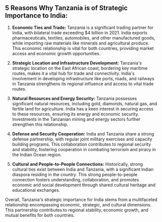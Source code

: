 ## 5 Reasons Why Tanzania is of Strategic Importance to India:

1. **Economic Ties and Trade:** Tanzania is a significant trading partner for India, with bilateral trade exceeding $4 billion in 2021. India exports pharmaceuticals, textiles, automobiles, and other manufactured goods, while importing raw materials like minerals and agricultural produce. This economic relationship is vital for both countries, providing market access and economic growth opportunities.

2. **Strategic Location and Infrastructure Development:** Tanzania's strategic location on the East African coast, bordering key maritime routes, makes it a vital hub for trade and connectivity. India's involvement in developing infrastructure like ports, roads, and railways in Tanzania strengthens its regional influence and access to vital trade routes.

3. **Natural Resources and Energy Security:** Tanzania possesses significant natural resources, including gold, diamonds, natural gas, and fertile land for agriculture. India has a keen interest in securing access to these resources, ensuring its energy and economic security. Investments in the Tanzanian mining and energy sectors further strengthen this relationship.

4. **Defense and Security Cooperation:** India and Tanzania share a strong defense partnership, with regular joint military exercises and capacity building programs. This collaboration contributes to regional security and stability, fostering cooperation in combating terrorism and piracy in the Indian Ocean region.

5. **Cultural and People-to-People Connections:** Historically, strong cultural ties exist between India and Tanzania, with a significant Indian diaspora residing in the country. This strong people-to-people connection fosters understanding, collaboration, and promotes economic and social development through shared cultural heritage and educational exchanges.

Overall, Tanzania's strategic importance for India stems from a multifaceted relationship encompassing economic, strategic, and cultural dimensions. This partnership contributes to regional stability, economic growth, and mutual benefits for both countries. 
